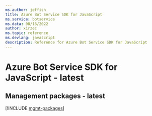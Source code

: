 ```yaml
---
ms.author: jeffish
title: Azure Bot Service SDK for JavaScript
ms.service: botservice
ms.data: 08/16/2022
author: xirzec
ms.topic: reference
ms.devlang: javascript
description: Reference for Azure Bot Service SDK for JavaScript
---
```

# Azure Bot Service SDK for JavaScript - latest

## Management packages - latest
[!INCLUDE [mgmt-packages](bot-service-mgmt-index.md)]